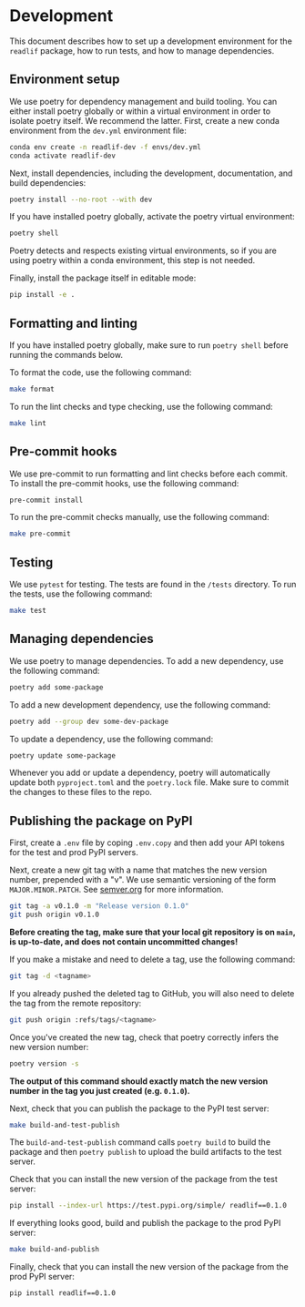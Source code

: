 # Development

This document describes how to set up a development environment for the `readlif` package, how to run tests, and how to manage dependencies.

## Environment setup

We use poetry for dependency management and build tooling. You can either install poetry globally or within a virtual environment in order to isolate poetry itself. We recommend the latter. First, create a new conda environment from the `dev.yml` environment file:

```bash
conda env create -n readlif-dev -f envs/dev.yml
conda activate readlif-dev
```

Next, install dependencies, including the development, documentation, and build dependencies:

```bash
poetry install --no-root --with dev
```

If you have installed poetry globally, activate the poetry virtual environment:

```bash
poetry shell
```

Poetry detects and respects existing virtual environments, so if you are using poetry within a conda environment, this step is not needed.

Finally, install the package itself in editable mode:

```bash
pip install -e .
```

## Formatting and linting

If you have installed poetry globally, make sure to run `poetry shell` before running the commands below.

To format the code, use the following command:

```bash
make format
```

To run the lint checks and type checking, use the following command:

```bash
make lint
```

## Pre-commit hooks

We use pre-commit to run formatting and lint checks before each commit. To install the pre-commit hooks, use the following command:

```bash
pre-commit install
```

To run the pre-commit checks manually, use the following command:

```bash
make pre-commit
```

## Testing

We use `pytest` for testing. The tests are found in the `/tests` directory. To run the tests, use the following command:

```bash
make test
```

## Managing dependencies

We use poetry to manage dependencies. To add a new dependency, use the following command:

```bash
poetry add some-package
```

To add a new development dependency, use the following command:

```bash
poetry add --group dev some-dev-package
```

To update a dependency, use the following command:

```bash
poetry update some-package
```

Whenever you add or update a dependency, poetry will automatically update both `pyproject.toml` and the `poetry.lock` file. Make sure to commit the changes to these files to the repo.

## Publishing the package on PyPI

First, create a `.env` file by coping `.env.copy` and then add your API tokens for the test and prod PyPI servers.

Next, create a new git tag with a name that matches the new version number, prepended with a "v". We use semantic versioning of the form `MAJOR.MINOR.PATCH`. See [semver.org](https://semver.org/) for more information.

```bash
git tag -a v0.1.0 -m "Release version 0.1.0"
git push origin v0.1.0
```

__Before creating the tag, make sure that your local git repository is on `main`, is up-to-date, and does not contain uncommitted changes!__

If you make a mistake and need to delete a tag, use the following command:

```bash
git tag -d <tagname>
```

If you already pushed the deleted tag to GitHub, you will also need to delete the tag from the remote repository:

```bash
git push origin :refs/tags/<tagname>
```

Once you've created the new tag, check that poetry correctly infers the new version number:

```bash
poetry version -s
```

__The output of this command should exactly match the new version number in the tag you just created (e.g. `0.1.0`).__

Next, check that you can publish the package to the PyPI test server:

```bash
make build-and-test-publish
```

The `build-and-test-publish` command calls `poetry build` to build the package and then `poetry publish` to upload the build artifacts to the test server.

Check that you can install the new version of the package from the test server:

```bash
pip install --index-url https://test.pypi.org/simple/ readlif==0.1.0
```

If everything looks good, build and publish the package to the prod PyPI server:

```bash
make build-and-publish
```

Finally, check that you can install the new version of the package from the prod PyPI server:

```bash
pip install readlif==0.1.0
```
